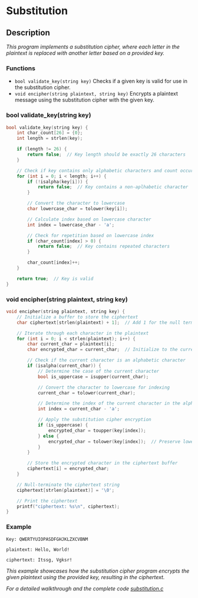 # Substitution

## Description
*This program implements a substitution cipher, where each letter in the plaintext is replaced with another letter based on a provided key.*

### Functions
- `bool validate_key(string key)` Checks if a given key is valid for use in the substitution cipher.
- `void encipher(string plaintext, string key)` Encrypts a plaintext message using the substitution cipher with the given key.

### bool validate_key(string key)
```c
bool validate_key(string key) {
    int char_count[26] = {0};
    int length = strlen(key);

    if (length != 26) {
        return false;  // Key length should be exactly 26 characters
    }

    // Check if key contains only alphabetic characters and count occurrences of each character
    for (int i = 0; i < length; i++) {
        if (!isalpha(key[i])) {
            return false;  // Key contains a non-aplhabetic character
        }

        // Convert the character to lowercase
        char lowercase_char = tolower(key[i]);

        // Calculate index based on lowercase character
        int index = lowercase_char - 'a';

        // Check for repetition based on lowercase index
        if (char_count[index] > 0) {
            return false;  // Key contains repeated characters
        }

        char_count[index]++;
    }

    return true;  // Key is valid
}
```

### void encipher(string plaintext, string key)
```c
void encipher(string plaintext, string key) {
    // Initialize a buffer to store the ciphertext
    char ciphertext[strlen(plaintext) + 1];  // Add 1 for the null terminator

    // Iterate through each character in the plaintext
    for (int i = 0; i < strlen(plaintext); i++) {
        char current_char = plaintext[i];
        char encrypted_char = current_char;  // Initialize to the current character

        // Check if the current character is an alphabetic character
        if (isalpha(current_char)) {
            // Determine the case of the current character
            bool is_uppercase = isupper(current_char);

            // Convert the character to lowercase for indexing
            current_char = tolower(current_char);

            // Determine the index of the current character in the alphabet
            int index = current_char - 'a';

            // Apply the substitution cipher encryption
            if (is_uppercase) {
                encrypted_char = toupper(key[index]);
            } else {
                encrypted_char = tolower(key[index]);  // Preserve lowercase in ciphertext
            }
        }

        // Store the encrypted character in the ciphertext buffer
        ciphertext[i] = encrypted_char;
    }

    // Null-terminate the ciphertext string
    ciphertext[strlen(plaintext)] = '\0';

    // Print the ciphertext
    printf("ciphertext: %s\n", ciphertext);
}
```

### Example
`Key: QWERTYUIOPASDFGHJKLZXCVBNM`

`plaintext: Hello, World!`

`ciphertext: Itssg, Vgksr!`

*This example showcases how the substitution cipher program encrypts the given plaintext using the provided key, resulting in the ciphertext.*

*For a detailed walkthrough and the complete code [substitution.c](https://github.com/Lei0x1/cs50-2024/blob/main/Week-2-Array/src/substitution.c)*